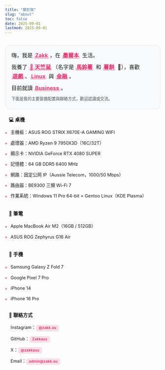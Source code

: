 ```yaml
---
title: "關於我"
slug: "about"
toc: false
date: 2025-09-01
lastmod: 2025-09-01
---
```

<style>
:root {
  --about-accent: var(--hb-active,#e1306c);
  --about-bg-light: #fafafa;
  --about-bg-dark: #242528;
  --about-border-light: #e2e3e6;
  --about-border-dark: #3a3d42;
  --about-text-light: #222;
  --about-text-dark: #e9e9eb;
  --about-pill-bg-light: rgba(225,48,108,.12);
  --about-pill-bg-dark: rgba(225,48,108,.30);
}

/* 移除原全域 strong 高亮，統一還原 */
.about-page strong{
  background:none!important;
  color:inherit!important;
  padding:0!important;
  margin:0!important;
  border-radius:0!important;
  font-weight:600;
}

/* 僅個人簡介內強調高亮 */
.about-page .about-hero strong{
  background:rgba(225,48,108,.16)!important;
  color:var(--about-accent)!important;
  padding:.18rem .55rem .22rem!important;
  margin:.12rem .25rem .12rem 0!important;
  border-radius:999px!important;
  line-height:1.15;
  display:inline-block;
  letter-spacing:.3px;
}
body.dark .about-page .about-hero strong{
  background:rgba(225,48,108,.32)!important;
  color:#ff8fb7!important;
}

/* === Hero 再次精簡：扁平、融入版面 === */
.about-page .about-hero{
  background:#f9fafb !important;
  border:1px solid #e5e6e9 !important;
  border-radius:14px !important;
  box-shadow:none !important;
  padding:1.05rem 1.2rem 1.15rem !important;
  font-size:1.08rem !important;
  line-height:1.7 !important;
  position:relative;
  margin:0 0 1.6rem !important; /* 原 2.1rem */
}
body.dark .about-page .about-hero{
  background:#1f2021 !important;
  border:1px solid #34363a !important;
}

/* 移除舊裝飾 */
.about-page .about-hero::before,
.about-page .about-hero::after{
  content:none !important;
}

/* 強調詞：改用半透明底線 + 主色文字（不再膠囊） */
.about-page .about-hero strong{
  background:
    linear-gradient(to top,rgba(225,48,108,.32),rgba(225,48,108,0) 65%) !important;
  color:var(--about-accent) !important;
  padding:0 .2rem 0 .2rem !important;
  margin:0 .15rem 0 0 !important;
  border-radius:4px !important;
  font-weight:600;
  line-height:1.25;
  display:inline-block;
  letter-spacing:.25px;
}
body.dark .about-page .about-hero strong{
  background:linear-gradient(to top,rgba(225,48,108,.45),rgba(225,48,108,0) 65%) !important;
  color:#ff8fb7 !important;
}

/* Hero 段落間距微調 */
.about-page .about-hero p{margin:.55rem 0 !important;}
.about-page .about-hero p:first-child{margin-top:0 !important;}
.about-page .about-hero p:last-child{margin-bottom:.2rem !important;}

/* 標題：更細緻左線，去除多餘 padding */
.about-page h3{
  padding:0 0 .3rem .75rem !important;
  margin:1.9rem 0 .55rem !important;
  font-size:.98rem !important;
  line-height:1.25;
  font-weight:600;
  position:relative;
  background:linear-gradient(to right,rgba(225,48,108,.10),rgba(225,48,108,0) 72%) !important;
  border-radius:6px !important;
}
.about-page h3::before{
  width:2px !important;
  background:var(--about-accent) !important;
  bottom:.3rem !important;
}
.about-page h3::after{
  content:"";
  position:absolute;
  left:.75rem;
  bottom:0;
  height:2px;
  width:64px;
  background:var(--about-accent);
  border-radius:2px;
  opacity:.78;
}
body.dark .about-page h3,
body.dark .about-page h3::after{
  background:linear-gradient(to right,rgba(225,48,108,.22),rgba(225,48,108,0) 72%) !important;
  opacity:.9;
}

/* 第一個標題（緊接 hero）再略縮 */
.about-page .about-hero + h3{
  margin-top:1.35rem !important;
}

/* 列表 */
.about-page h3 + ul {
  list-style: none;
  margin:.15rem 0 .2rem !important;
  padding: 0;
}
.about-page h3 + ul li {
  position: relative;
  padding:.4rem 0 .4rem 1.15rem !important;
  font-size: .9rem;
}
.about-page h3 + ul li::before {
  content: "";
  position: absolute;
  left: 0;
  top: .98rem;
  width: 6px;
  height: 6px;
  border-radius: 50%;
  background: var(--about-accent);
  opacity: .55;
}
body.dark .about-page h3 + ul li::before { opacity: .75; }

/* 連結（一般） */
.about-page a[href^="http"],
.about-page a[href^="mailto:"] {
  color: var(--about-accent);
  font-weight: 600;
  text-decoration: none;
  transition: color .18s;
}
.about-page a:hover { text-decoration: underline; }

/* 聯絡方式 Pills */
.about-page .about-contacts {
  list-style: none;
  margin: .55rem 0 0;
  padding: 0;
  display: flex;
  flex-wrap: wrap;
  gap: .55rem .65rem;
}
.about-page .about-contacts li { margin: 0; padding: 0; }
.about-page .about-contacts li::before { display: none; }
.about-page .about-contacts a {
  background: var(--about-pill-bg-light);
  padding: .48rem .85rem .5rem;
  font-size: .7rem;
  letter-spacing: .45px;
  line-height: 1;
  border-radius: 9px;
  display: inline-block;
  text-decoration: none;
  color: var(--about-accent);
  transition: background .22s, color .22s;
}
body.dark .about-page .about-contacts a {
  background: var(--about-pill-bg-dark);
  color: #ff8fb7;
}
.about-page .about-contacts a:hover {
  background: var(--about-accent);
  color: #fff;
}

/* === 覆蓋：聯絡方式改為垂直列表，統一風格 === */
.about-page .about-contacts{
  display:block !important;
  flex-wrap:nowrap !important;
  gap:0 !important;
  margin:.2rem 0 0 !important;
  padding:0 !important;
  list-style:none;
}
.about-page .about-contacts li{
  display:block !important;
  position:relative;
  margin:0 0 .45rem !important;
  padding:.42rem 0 .42rem 1.15rem !important;
  background:transparent !important;
}
.about-page .about-contacts li:last-child{margin-bottom:0 !important;}
.about-page .about-contacts li::before{
  content:"";
  position:absolute;
  left:0;top:.95rem;
  width:6px;height:6px;
  background:var(--about-accent);
  border-radius:50%;
  opacity:.55;
}
body.dark .about-page .about-contacts li::before{opacity:.75;}
.about-page .about-contacts a{
  background:rgba(225,48,108,.14) !important;
  padding:.28rem .55rem .32rem !important;
  border-radius:6px !important;
  font-size:.72rem !important;
  letter-spacing:.3px;
  line-height:1;
  display:inline-block;
  text-decoration:none;
  color:var(--about-accent);
  transition:background .2s,color .2s;
}
body.dark .about-page .about-contacts a{
  background:rgba(225,48,108,.30) !important;
  color:#ff8fb7 !important;
}
.about-page .about-contacts a:hover{
  background:var(--about-accent) !important;
  color:#fff !important;
}

/* 頁面頂部與 Hero 間距（讓標題/日期與內容拉開） */
.about-page{
  padding-top:1.2rem !important;
}

/* 通用段落標題間距（縮短段落間空白） */
.about-page h3{
  margin:1.9rem 0 .55rem !important;
}

/* 列表與下一標題之間距離更緊湊 */
.about-page h3 + ul{
  margin:.15rem 0 .2rem !important;
}
.about-page h3 + ul li{
  padding:.4rem 0 .4rem 1.15rem !important;
}

/* 聯絡方式區塊頂部再收斂 */
.about-page h3:has(+ .about-contacts){
  margin-top:1.6rem !important;
}
.about-page .about-contacts{
  margin:.2rem 0 0 !important;
}

/* === 統一：設備與聯絡方式列表風格覆寫 (雙語同步使用) === */
.about-page{
  --about-list-font:.9rem;
  --about-list-gap:.42rem;
  --about-bullet-size:6px;
  --about-link-pill:0; /* 若需 pill 樣式改成 1 */
}

/* 所有 h3 後的列表與聯絡方式統一基底 */
.about-page h3 + ul,
.about-page .about-contacts{
  list-style:none !important;
  margin:.35rem 0 .3rem !important;
  padding:0 !important;
  display:block !important;
}

.about-page h3 + ul li,
.about-page .about-contacts li{
  position:relative;
  padding:var(--about-list-gap) 0 var(--about-list-gap) 1.1rem !important;
  margin:0 !important;
  font-size:var(--about-list-font);
  line-height:1.45;
}

.about-page h3 + ul li::before,
.about-page .about-contacts li::before{
  content:"";
  position:absolute;
  left:0;top:.95rem;
  width:var(--about-bullet-size);
  height:var(--about-bullet-size);
  background:var(--about-accent);
  border-radius:50%;
  opacity:.55;
}
body.dark .about-page h3 + ul li::before,
body.dark .about-page .about-contacts li::before{
  opacity:.75;
}

/* 連結標準化 */
.about-page .about-contacts a,
.about-page h3 + ul li a{
  color:var(--about-accent);
  font-weight:600;
  text-decoration:none;
  position:relative;
  padding:.05rem .1rem;
  border-radius:4px;
  transition:color .18s,background-color .18s;
}

/* 非 pill 模式（預設）下 hover 只改顏色或輕底色 */
.about-page .about-contacts a:hover,
.about-page h3 + ul li a:hover{
  text-decoration:underline;
}

/* 可選 pill 模式：將 --about-link-pill 設 1 啟用 */
.about-page[style*="--about-link-pill:1"] .about-contacts a,
.about-page[style*="--about-link-pill:1"] h3 + ul li a{
  padding:.38rem .65rem;
  background:rgba(225,48,108,.12);
  text-decoration:none;
  border-radius:8px;
  font-size:.68rem;
  letter-spacing:.4px;
  line-height:1;
}
body.dark .about-page[style*="--about-link-pill:1"] .about-contacts a,
body.dark .about-page[style*="--about-link-pill:1"] h3 + ul li a{
  background:rgba(225,48,108,.28);
  color:#ff8fb7;
}
.about-page[style*="--about-link-pill:1"] .about-contacts a:hover,
.about-page[style*="--about-link-pill:1"] h3 + ul li a:hover{
  background:var(--about-accent);
  color:#fff;
  text-decoration:none;
}

/* 移除舊聯絡方式覆寫殘留（若之前存在） */
.about-page .about-contacts li::after{content:none!important;}

/* 行動裝置微調 */
@media (max-width:640px){
  .about-page h3 + ul li,
  .about-page .about-contacts li{
    padding:.38rem 0 .38rem 1rem !important;
  }
  .about-page h3 + ul li::before,
  .about-page .about-contacts li::before{
    top:.85rem;
  }
}

/* === 標題特效精簡：只留左側紅線 === */
.about-page h3{
  background:none !important;
  border-radius:0 !important;
}
.about-page h3::after{
  content:none !important;
}
/* 可加粗左線一點（可選） */
.about-page h3::before{
  width:3px !important;
}
</style>

<div class="about-page">
  <div class="about-hero">
    <p>嗨，我是 <strong>Zakk</strong>，在 <strong>墨爾本</strong> 生活。</p>
    <p>我養了 <strong>🐹 天竺鼠</strong>（名字是 <strong>馬鈴薯</strong> 和 <strong>薯餅</strong> 🥔），喜歡 <strong>遊戲</strong>、<strong>Linux</strong> 與 <strong>金融</strong>。</p>
    <p>目前就讀 <strong>Business</strong>。</p>
    <p style="margin-top:.8rem;font-size:.82rem;opacity:.75;">下面是我的主要裝備配置與聯絡方式，歡迎認識或交流。</p>
  </div>

### 💻 桌機
- 主機板：ASUS ROG STRIX X670E-A GAMING WIFI  
- 處理器：AMD Ryzen 9 7950X3D（16C/32T）  
- 顯示卡：NVIDIA GeForce RTX 4080 SUPER  
- 記憶體：64 GB DDR5 6400 MHz
- 網路：固定公网 IP（Aussie Telecom，1000/50 Mbps）  
- 路由器：BE9300 三頻 Wi-Fi 7  
- 作業系統：Windows 11 Pro 64-bit + Gentoo Linux（KDE Plasma）

### 💼 筆電
- Apple MacBook Air M2（16GB / 512GB）  
- ASUS ROG Zephyrus G16 Air  

### 📱 手機
- Samsung Galaxy Z Fold 7  
- Google Pixel 7 Pro  
- iPhone 14  
- iPhone 16 Pro  

### 🔗 聯絡方式
<ul class="about-contacts">
  <li>Instagram：<a href="https://www.instagram.com/zakk.au/" target="_blank" rel="noopener">@zakk.au</a></li>
  <li>GitHub：<a href="https://github.com/Zakkaus" target="_blank" rel="noopener">Zakkaus</a></li>
  <li>X：<a href="https://x.com/zakkauu" target="_blank" rel="noopener">@zakkauu</a></li>
  <li>Email：<a href="mailto:admin@zakk.au">admin@zakk.au</a></li>
</ul>
</div>
